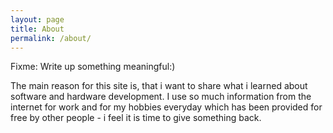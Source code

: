 ```yaml
---
layout: page
title: About
permalink: /about/
---
```


Fixme: Write up something meaningful:)

The main reason for this site is, that i want to share what i learned about software and hardware development. I use so much information from the internet for work and for my hobbies everyday which has been provided for free by other people - i feel it is time to give something back.


